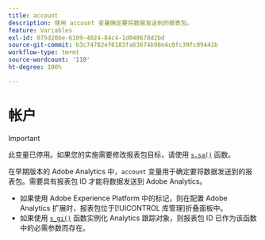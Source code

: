 ```yaml
---
title: account
description: 使用 account 变量确定要将数据发送到的报表包。
feature: Variables
exl-id: 075d20be-6109-4024-84c4-1d048678d2bd
source-git-commit: b3c74782ef6183fa63674b98e4c0fc39fc09441b
workflow-type: tm+mt
source-wordcount: '110'
ht-degree: 100%

---
```


# 帐户

>[!IMPORTANT]
>
>此变量已停用。如果您的实施需要修改报表包目标，请使用 [`s.sa()`](../functions/sa-method.md) 函数。

在早期版本的 Adobe Analytics 中，`account` 变量用于确定要将数据发送到的报表包。需要具有报表包 ID 才能将数据发送到 Adobe Analytics。

* 如果使用 Adobe Experience Platform 中的标记，则在配置 Adobe Analytics 扩展时，报表包位于[!UICONTROL 库管理]折叠面板中。
* 如果使用 [`s_gi()`](../functions/s-gi.md) 函数实例化 Analytics 跟踪对象，则报表包 ID 已作为该函数中的必需参数而存在。
